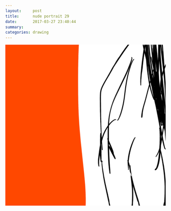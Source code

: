 ```yaml
---
layout:     post
title:      nude portrait 29
date:       2017-03-27 23:40:44
summary:    
categories: drawing
---
```

![nude portrait 29](/images/diary/nude-portrait-29.png ".")
